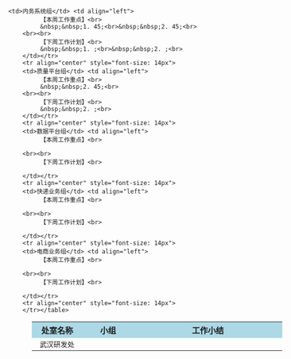 <table height="100" width="900" align="center" style="margin-left:2cm"> 
        <tr style="background-color:LightBlue">
            <th height="30" width="160">处室名称</th>
            <th height="30" width="160">小组</th>
            <th height="30" width="560">工作小结</th>
        </tr>
        <tr align="center" style="font-size: 14px">
            <td rowspan="5">武汉研发处</td>
            
            
        <td>内务系统组</td> <td align="left">
                 【本周工作重点】<br>
                 &nbsp;&nbsp;1. 45;<br>&nbsp;&nbsp;2. 45;<br>
            <br><br>
                 【下周工作计划】<br>
                 &nbsp;&nbsp;1. ;<br>&nbsp;&nbsp;2. ;<br> 
            </td></tr>
            <tr align="center" style="font-size: 14px">
            <td>质量平台组</td> <td align="left">
                 【本周工作重点】<br>
                 &nbsp;&nbsp;2. 45;<br>
            <br><br>
                 【下周工作计划】<br>
                 &nbsp;&nbsp;2. ;<br> 
            </td></tr>
            <tr align="center" style="font-size: 14px">
            <td>数据平台组</td> <td align="left">
                 【本周工作重点】<br>
                 
            <br><br>
                 【下周工作计划】<br>
                  
            </td></tr>
            <tr align="center" style="font-size: 14px">
            <td>快递业务组</td> <td align="left">
                 【本周工作重点】<br>
                 
            <br><br>
                 【下周工作计划】<br>
                  
            </td></tr>
            <tr align="center" style="font-size: 14px">
            <td>电商业务组</td> <td align="left">
                 【本周工作重点】<br>
                 
            <br><br>
                 【下周工作计划】<br>
                  
            </td></tr>
            <tr align="center" style="font-size: 14px">
            </tr></table>
